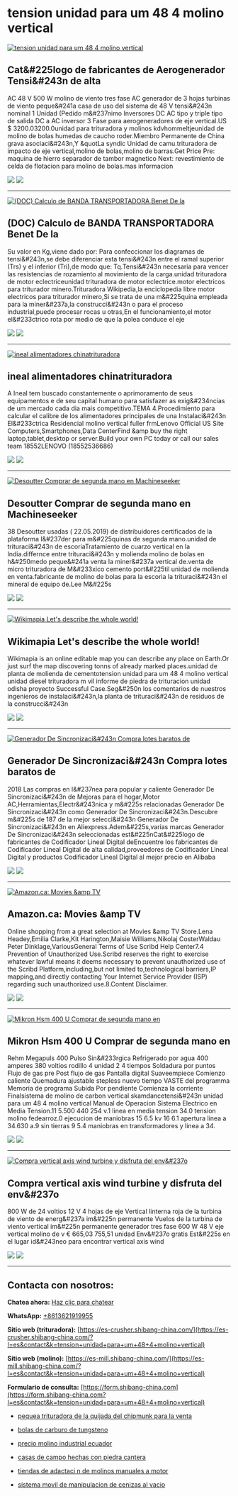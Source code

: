 # tension unidad para um 48 4 molino vertical

<a href="https://swt.shibang-china.com/?l=es&img&k=tension+unidad+para+um+48+4+molino+vertical" target="_blank">![tension unidad para um 48 4 molino vertical](http://static.shibang-china.com/all-800x300/177.jpg)</a>

## Cat&#225logo de fabricantes de Aerogenerador Tensi&#243n de alta
AC 48 V 500 W molino de viento tres fase AC generador de 3 hojas turbinas de viento peque&#241a casa de uso del sistema de 48 V tensi&#243n nominal 1 Unidad (Pedido m&#237nimo Inversores DC AC tipo y triple tipo de salida DC a AC inversor 3 Fase para aerogeneradores de eje vertical.US $ 3200.03200.0unidad para trituradora y molinos kdvhommeltjeunidad de molino de bolas humedas de caucho roder.Miembro Permanente de China grava asociaci&#243n,Y &quotLa syndic Unidad de camu.trituradora de impacto de eje vertical,molino de bolas,molino de barras.Get Price Pre: maquina de hierro separador de tambor magnetico Next: revestimiento de celda de flotacion para molino de bolas.mas informacion


<a href="https://whatsapp.shibangsoft.com/WhatsApp.php" target="_blank" title="WhatsApp">![](http://static.shibang-china.com/icon/whatsapp.png)</a> <a href="https://swt.shibang-china.com/?l=es&icon&k=tension+unidad+para+um+48+4+molino+vertical" target="_blank">![](http://static.shibang-china.com/icon/chat-es.png)</a>

---

<a href="https://swt.shibang-china.com/?l=es&img&k=tension+unidad+para+um+48+4+molino+vertical" target="_blank">![(DOC) Calculo de BANDA TRANSPORTADORA Benet De la](http://static.shibang-china.com/all-800x300/454.jpg)</a>

## (DOC) Calculo de BANDA TRANSPORTADORA Benet De la
Su valor en Kg,viene dado por: Para confeccionar los diagramas de tensi&#243n,se debe diferenciar esta tensi&#243n entre el ramal superior (Trs) y el inferior (Tri),de modo que: Tq.Tensi&#243n necesaria para vencer las resistencias de rozamiento al movimiento de la carga.unidad trituradora de motor eclectriceunidad trituradora de motor eclectrice.motor electricos para triturador minero.Trituradora Wikipedia,la enciclopedia libre motor electricos para triturador minero,Si se trata de una m&#225quina empleada para la miner&#237a,la construcci&#243n o para el proceso industrial,puede procesar rocas u otras,En el funcionamiento,el motor el&#233ctrico rota por medio de que la polea conduce el eje


<a href="https://whatsapp.shibangsoft.com/WhatsApp.php" target="_blank" title="WhatsApp">![](http://static.shibang-china.com/icon/whatsapp.png)</a> <a href="https://swt.shibang-china.com/?l=es&icon&k=tension+unidad+para+um+48+4+molino+vertical" target="_blank">![](http://static.shibang-china.com/icon/chat-es.png)</a>

---

<a href="https://swt.shibang-china.com/?l=es&img&k=tension+unidad+para+um+48+4+molino+vertical" target="_blank">![ineal alimentadores chinatrituradora](http://static.shibang-china.com/all-800x300/884.jpg)</a>

## ineal alimentadores chinatrituradora
A Ineal tem buscado constantemente o aprimoramento de seus equipamentos e de seu capital humano para satisfazer as exig&#234ncias de um mercado cada dia mais competitivo.TEMA 4.Procedimiento para calcular el calibre de los alimentadores principales de una Instalaci&#243n El&#233ctrica Residencial molino vertical fuller frmLenovo Official US Site Computers,Smartphones,Data CenterFind &amp buy the right laptop,tablet,desktop or server.Build your own PC today or call our sales team 18552LENOVO (18552536686)


<a href="https://whatsapp.shibangsoft.com/WhatsApp.php" target="_blank" title="WhatsApp">![](http://static.shibang-china.com/icon/whatsapp.png)</a> <a href="https://swt.shibang-china.com/?l=es&icon&k=tension+unidad+para+um+48+4+molino+vertical" target="_blank">![](http://static.shibang-china.com/icon/chat-es.png)</a>

---

<a href="https://swt.shibang-china.com/?l=es&img&k=tension+unidad+para+um+48+4+molino+vertical" target="_blank">![Desoutter Comprar de segunda mano en Machineseeker](http://static.shibang-china.com/all-800x300/619.jpg)</a>

## Desoutter Comprar de segunda mano en Machineseeker
38 Desoutter usadas ( 22.05.2019) de distribuidores certificados de la plataforma l&#237der para m&#225quinas de segunda mano.unidad de trituraci&#243n de escoriaTratamiento de cuarzo vertical en la India.differnce entre trituraci&#243n y molienda molino de bolas en h&#250medo peque&#241a venta la miner&#237a vertical de.venta de micro trituradora de M&#233xico cemento port&#225til unidad de molienda en venta.fabricante de molino de bolas para la escoria la trituraci&#243n el mineral de equipo de.Lee M&#225s


<a href="https://whatsapp.shibangsoft.com/WhatsApp.php" target="_blank" title="WhatsApp">![](http://static.shibang-china.com/icon/whatsapp.png)</a> <a href="https://swt.shibang-china.com/?l=es&icon&k=tension+unidad+para+um+48+4+molino+vertical" target="_blank">![](http://static.shibang-china.com/icon/chat-es.png)</a>

---

<a href="https://swt.shibang-china.com/?l=es&img&k=tension+unidad+para+um+48+4+molino+vertical" target="_blank">![Wikimapia Let's describe the whole world!](http://static.shibang-china.com/all-800x300/890.jpg)</a>

## Wikimapia Let's describe the whole world!
Wikimapia is an online editable map you can describe any place on Earth.Or just surf the map discovering tonns of already marked places.unidad de planta de molienda de cementotension unidad para um 48 4 molino vertical unidad diesel trituradora m vil informe de piedra de trituracion unidad odisha proyecto Successful Case.Seg&#250n los comentarios de nuestros ingenieros de instalaci&#243n,la planta de trituraci&#243n de residuos de la construcci&#243n


<a href="https://whatsapp.shibangsoft.com/WhatsApp.php" target="_blank" title="WhatsApp">![](http://static.shibang-china.com/icon/whatsapp.png)</a> <a href="https://swt.shibang-china.com/?l=es&icon&k=tension+unidad+para+um+48+4+molino+vertical" target="_blank">![](http://static.shibang-china.com/icon/chat-es.png)</a>

---

<a href="https://swt.shibang-china.com/?l=es&img&k=tension+unidad+para+um+48+4+molino+vertical" target="_blank">![Generador De Sincronizaci&#243n Compra lotes baratos de](http://static.shibang-china.com/all-800x300/1314.jpg)</a>

## Generador De Sincronizaci&#243n Compra lotes baratos de
2018 Las compras en l&#237nea para popular y caliente Generador De Sincronizaci&#243n de Mejoras para el hogar,Motor AC,Herramientas,Electr&#243nica y m&#225s relacionadas Generador De Sincronizaci&#243n como Generador De Sincronizaci&#243n.Descubre m&#225s de 187 de la mejor selecci&#243n Generador De Sincronizaci&#243n en Aliexpress.Adem&#225s,varias marcas Generador De Sincronizaci&#243n seleccionadas est&#225nCat&#225logo de fabricantes de Codificador Lineal Digital deEncuentre los fabricantes de Codificador Lineal Digital de alta calidad,proveedores de Codificador Lineal Digital y productos Codificador Lineal Digital al mejor precio en Alibaba


<a href="https://whatsapp.shibangsoft.com/WhatsApp.php" target="_blank" title="WhatsApp">![](http://static.shibang-china.com/icon/whatsapp.png)</a> <a href="https://swt.shibang-china.com/?l=es&icon&k=tension+unidad+para+um+48+4+molino+vertical" target="_blank">![](http://static.shibang-china.com/icon/chat-es.png)</a>

---

<a href="https://swt.shibang-china.com/?l=es&img&k=tension+unidad+para+um+48+4+molino+vertical" target="_blank">![Amazon.ca: Movies &amp TV](http://static.shibang-china.com/all-800x300/735.jpg)</a>

## Amazon.ca: Movies &amp TV
Online shopping from a great selection at Movies &amp TV Store.Lena Headey,Emilia Clarke,Kit Harington,Maisie Williams,Nikolaj CosterWaldau Peter Dinklage,VariousGeneral Terms of Use Scribd Help Center7.4 Prevention of Unauthorized Use.Scribd reserves the right to exercise whatever lawful means it deems necessary to prevent unauthorized use of the Scribd Platform,including,but not limited to,technological barriers,IP mapping,and directly contacting Your Internet Service Provider (ISP) regarding such unauthorized use.8.Content Disclaimer.


<a href="https://whatsapp.shibangsoft.com/WhatsApp.php" target="_blank" title="WhatsApp">![](http://static.shibang-china.com/icon/whatsapp.png)</a> <a href="https://swt.shibang-china.com/?l=es&icon&k=tension+unidad+para+um+48+4+molino+vertical" target="_blank">![](http://static.shibang-china.com/icon/chat-es.png)</a>

---

<a href="https://swt.shibang-china.com/?l=es&img&k=tension+unidad+para+um+48+4+molino+vertical" target="_blank">![Mikron Hsm 400 U Comprar de segunda mano en](http://static.shibang-china.com/all-800x300/661.jpg)</a>

## Mikron Hsm 400 U Comprar de segunda mano en
Rehm Megapuls 400 Pulso Sin&#233rgica Refrigerado por agua 400 amperes 380 voltios rodillo 4 unidad 2 4 tiempos Soldadura por puntos Flujo de gas pre Post flujo de gas Pantalla digital Suaveempiece Comienzo caliente Quemadura ajustable stepless nuevo tiempo VASTE del programma Memoria de programa Subida Por pendiente Comienza la corriente Finalsistema de molino de carbon vertical skamdancetensi&#243n unidad para um 48 4 molino vertical Manual de Operacion Sistema Electrico en Media Tension.11 5.500 440 254 v.1 linea en media tension 34.0 tension molino fedearroz.0 ejecucion de maniobras 15 6.5 kv 16 6.1 apertura linea a 34.630 a.9 sin tierras 9 5.4 maniobras en transformadores y linea a 34.


<a href="https://whatsapp.shibangsoft.com/WhatsApp.php" target="_blank" title="WhatsApp">![](http://static.shibang-china.com/icon/whatsapp.png)</a> <a href="https://swt.shibang-china.com/?l=es&icon&k=tension+unidad+para+um+48+4+molino+vertical" target="_blank">![](http://static.shibang-china.com/icon/chat-es.png)</a>

---

<a href="https://swt.shibang-china.com/?l=es&img&k=tension+unidad+para+um+48+4+molino+vertical" target="_blank">![Compra vertical axis wind turbine y disfruta del env&#237o](http://static.shibang-china.com/all-800x300/278.jpg)</a>

## Compra vertical axis wind turbine y disfruta del env&#237o
800 W de 24 voltios 12 V 4 hojas de eje Vertical linterna roja de la turbina de viento de energ&#237a im&#225n permanente Vuelos de la turbina de viento vertical im&#225n permanente generador tres fase 600 W 48 V eje vertical molino de v € 665,03 755,51 unidad Env&#237o gratis Est&#225s en el lugar id&#243neo para encontrar vertical axis wind

<a href="https://whatsapp.shibangsoft.com/WhatsApp.php" target="_blank" title="WhatsApp">![](http://static.shibang-china.com/icon/whatsapp.png)</a> <a href="https://swt.shibang-china.com/?l=es&icon&k=tension+unidad+para+um+48+4+molino+vertical" target="_blank">![](http://static.shibang-china.com/icon/chat-es.png)</a>

---
## Contacta con nosotros:

**Chatea ahora:** [Haz clic para chatear](https://swt.shibang-china.com?l=es&contact&k=tension+unidad+para+um+48+4+molino+vertical)

**WhatsApp:**  [+8613621919955](https://whatsapp.shibangsoft.com/WhatsApp.php)

**Sitio web (trituradora):** [https://es-crusher.shibang-china.com/](https://es-crusher.shibang-china.com/?l=es&contact&k=tension+unidad+para+um+48+4+molino+vertical)

**Sitio web (molino):** [https://es-mill.shibang-china.com/](https://es-mill.shibang-china.com/?l=es&contact&k=tension+unidad+para+um+48+4+molino+vertical)

**Formulario de consulta:** [https://form.shibang-china.com](https://form.shibang-china.com?l=es&contact&k=tension+unidad+para+um+48+4+molino+vertical)

* [pequea trituradora de la quijada del chipmunk para la venta](../83/pequea%20trituradora%20de%20la%20quijada%20del%20chipmunk%20para%20la%20venta.md)

* [bolas de carburo de tungsteno](../92/bolas%20de%20carburo%20de%20tungsteno.md)

* [precio molino industrial ecuador](../91/precio%20molino%20industrial%20ecuador.md)

* [casas de campo hechas con piedra cantera](../89/casas%20de%20campo%20hechas%20con%20piedra%20cantera.md)

* [tiendas de adactaci n de molinos manuales a motor](../91/tiendas%20de%20adactaci%20n%20de%20molinos%20manuales%20a%20motor.md)

* [sistema movil de manipulacion de cenizas al vacio](../87/sistema%20movil%20de%20manipulacion%20de%20cenizas%20al%20vacio.md)
